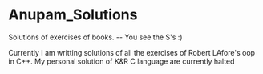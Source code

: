 # Anupam_Solutions
Solutions of exercises of books. -- You see the S's :)

Currently I am writting solutions of all the exercises of Robert LAfore's oop in C++. My personal solution of K&R C language are currently halted
